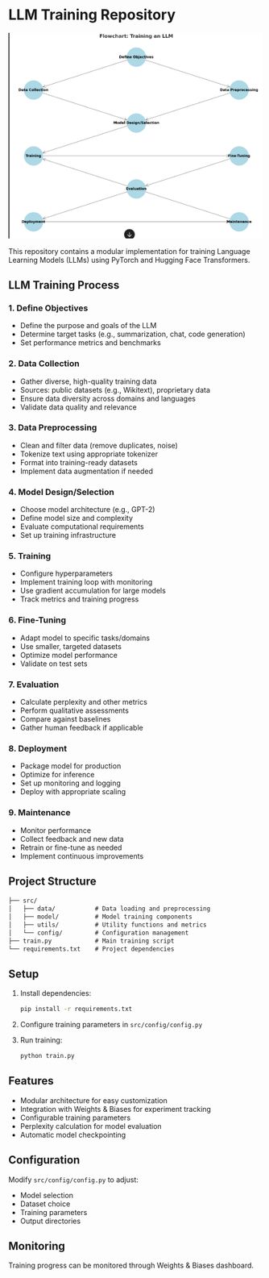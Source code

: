 # LLM Training Repository

![Flowchart: Training an LLM](https://raw.githubusercontent.com/elfalehed/training-llm/main/llm-flowchart.png)

This repository contains a modular implementation for training Language Learning Models (LLMs) using PyTorch and Hugging Face Transformers.

## LLM Training Process

### 1. Define Objectives
- Define the purpose and goals of the LLM
- Determine target tasks (e.g., summarization, chat, code generation)
- Set performance metrics and benchmarks

### 2. Data Collection
- Gather diverse, high-quality training data
- Sources: public datasets (e.g., Wikitext), proprietary data
- Ensure data diversity across domains and languages
- Validate data quality and relevance

### 3. Data Preprocessing
- Clean and filter data (remove duplicates, noise)
- Tokenize text using appropriate tokenizer
- Format into training-ready datasets
- Implement data augmentation if needed

### 4. Model Design/Selection
- Choose model architecture (e.g., GPT-2)
- Define model size and complexity
- Evaluate computational requirements
- Set up training infrastructure

### 5. Training
- Configure hyperparameters
- Implement training loop with monitoring
- Use gradient accumulation for large models
- Track metrics and training progress

### 6. Fine-Tuning
- Adapt model to specific tasks/domains
- Use smaller, targeted datasets
- Optimize model performance
- Validate on test sets

### 7. Evaluation
- Calculate perplexity and other metrics
- Perform qualitative assessments
- Compare against baselines
- Gather human feedback if applicable

### 8. Deployment
- Package model for production
- Optimize for inference
- Set up monitoring and logging
- Deploy with appropriate scaling

### 9. Maintenance
- Monitor performance
- Collect feedback and new data
- Retrain or fine-tune as needed
- Implement continuous improvements

## Project Structure

```
├── src/
│   ├── data/           # Data loading and preprocessing
│   ├── model/          # Model training components
│   ├── utils/          # Utility functions and metrics
│   └── config/         # Configuration management
├── train.py            # Main training script
└── requirements.txt    # Project dependencies
```

## Setup

1. Install dependencies:
   ```bash
   pip install -r requirements.txt
   ```

2. Configure training parameters in `src/config/config.py`

3. Run training:
   ```bash
   python train.py
   ```

## Features

- Modular architecture for easy customization
- Integration with Weights & Biases for experiment tracking
- Configurable training parameters
- Perplexity calculation for model evaluation
- Automatic model checkpointing

## Configuration

Modify `src/config/config.py` to adjust:
- Model selection
- Dataset choice
- Training parameters
- Output directories

## Monitoring

Training progress can be monitored through Weights & Biases dashboard.
